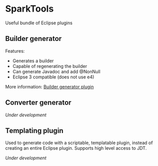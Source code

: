 # SparkTools
Useful bundle of Eclipse plugins

## Builder generator

Features:
  - Generates a builder
  - Capable of regenerating the builder
  - Can generate Javadoc and add @NonNull
  - Eclipse 3 compatible (does not use e4)

More information: [Builder generator plugin](SparkBuilderGeneratorPlugin/builder.md)

## Converter generator

_Under development_

## Templating plugin

Used to generate code with a scriptable, templatable plugin, instead of creating an entire Eclipse plugin.
Supports high level access to JDT.

_Under development_
